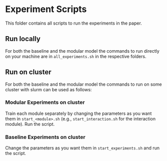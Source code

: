 # Experiment Scripts

This folder contains all scripts to run the experiments in the paper. 

## Run locally
For both the baseline and the modular model the commands to run directly on your machine are in `all_experiments.sh` in the respective folders.

## Run on cluster
For both the baseline and the modular model the commands to run on some cluster with slurm can be used as follows:

### Modular Experiments on cluster
Train each module separately by changing the parameters as you want them in `start_<module>.sh` (e.g., `start_interaction.sh` for the interaction module).
Run the script.

### Baseline Experiments on cluster
Change the parameters as you want them in `start_experiments.sh` and run the script.
